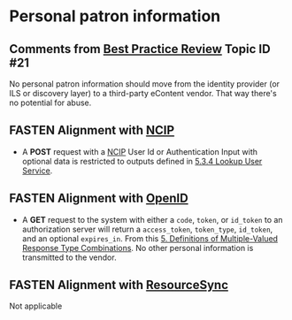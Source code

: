 # Personal patron information 

##  Comments from [Best Practice Review][BEST_PRACTICES] Topic ID #21
No personal patron information should move from the identity provider 
(or ILS or discovery layer) to a third-party eContent vendor.  That way 
there's no potential for abuse.

## FASTEN Alignment with [NCIP][NCIP]

*   A **POST** request with a [NCIP][NCIP] User Id or Authentication Input with optional
    data is restricted to outputs defined in 
    [5.3.4 Lookup User Service](http://www.ncip.info/uploads/7/1/4/6/7146749/z39-83-1-2012_ncip.pdf#page=10). 

## FASTEN Alignment with [OpenID][OID]
*   A **GET** request to the system with either a `code`, `token`, or `id_token` to an authorization
    server will return a `access_token`, `token_type`, `id_token`, and an optional `expires_in`.
    From this [5. Definitions of Multiple-Valued Response Type Combinations](http://openid.net/specs/oauth-v2-multiple-response-types-1_0.html#rfc.section.5). No other personal information is transmitted to the vendor.

## FASTEN Alignment with [ResourceSync][RS]
Not applicable


[BEST_PRACTICES]: https://docs.google.com/spreadsheets/d/1iQrdLVUSCW-0FWlrKNGjZJkB8nPO5Z94pg1Ie8GIKhg/
[OID]: https://openid.net/
[NCIP]: http://www.ncip.info/ 
[RS]: http://www.openarchives.org/rs/toc

